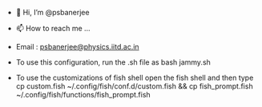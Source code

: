 - 👋 Hi, I’m @psbanerjee
- 📫 How to reach me ...
- Email : psbanerjee@physics.iitd.ac.in

- To use this configuration, run the .sh file as bash jammy.sh

- To use the customizations of fish shell open the fish shell and then type
  cp custom.fish ~/.config/fish/conf.d/custom.fish && cp fish_prompt.fish ~/.config/fish/functions/fish_prompt.fish

<!---
psbanerjee/psbanerjee is a ✨ special ✨ repository because its `README.md` (this file) appears on your GitHub profile.
You can click the Preview link to take a look at your changes.
--->
